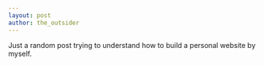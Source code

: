 ```yaml
---
layout: post
author: the_outsider
---
```

Just a random post trying to understand how to build a personal website by myself.
